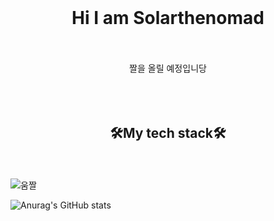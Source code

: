<br><br><br>
<div align="center"><h1>Hi I am Solarthenomad</h1></div>
<br><br>
<div align="center">
  짤을 올릴 예정입니당
</div>
<br><br><br>
<div align="center"><h2>🛠My tech stack🛠</h2></div>
<br><br>
<img src= "![image](https://user-images.githubusercontent.com/93020734/191665769-b64c6a25-ef6d-4132-a81f-e6154abb7a97.gif)
" alt="움짤" title = "solarthenomad">


![Anurag's GitHub stats](https://github-readme-stats.vercel.app/api?username=SolartheNomad&show_icons=true&theme=radical)

<!--
**Solarthenomad/Solarthenomad** is a ✨ _special_ ✨ repository because its `README.md` (this file) appears on your GitHub profile.

Here are some ideas to get you started:

- 🔭 I’m currently working on ...
- 🌱 I’m currently learning ...
- 👯 I’m looking to collaborate on ...
- 🤔 I’m looking for help with ...
- 💬 Ask me about ...
- 📫 How to reach me: ...
- 😄 Pronouns: ...
- ⚡ Fun fact: ...
-->
